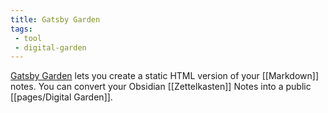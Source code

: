 ```yaml
---
title: Gatsby Garden
tags:
 - tool
 - digital-garden
---
```


[Gatsby Garden](https://github.com/binnyva/gatsby-garden/) lets you create a static HTML version of your [[Markdown]] notes. You can convert your Obsidian [[Zettelkasten]] Notes into a public [[pages/Digital Garden]].
